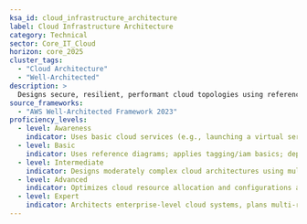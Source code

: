 ```yaml
---
ksa_id: cloud_infrastructure_architecture  
label: Cloud Infrastructure Architecture  
category: Technical  
sector: Core_IT_Cloud  
horizon: core_2025  
cluster_tags:
  - "Cloud Architecture"
  - "Well-Architected"
description: >
  Designs secure, resilient, performant cloud topologies using reference architectures and Well-Architected pillars (AWS, Azure, GCP); selects compute, storage, and networking patterns aligned with business requirements.
source_frameworks:
  - "AWS Well-Architected Framework 2023"
proficiency_levels:  
  - level: Awareness  
    indicator: Uses basic cloud services (e.g., launching a virtual server or storage bucket) following step-by-step instructions.  
  - level: Basic  
    indicator: Uses reference diagrams; applies tagging/iam basics; deploys simple applications on a cloud platform; monitors resource usage with standard tools.  
  - level: Intermediate  
    indicator: Designs moderately complex cloud architectures using multiple services (compute, database, networking); implements best practices for performance and security; designs multi-tier VPCs/VNets, ALB/NLB, autoscaling.  
  - level: Advanced  
    indicator: Optimizes cloud resource allocation and configurations at scale; implements infrastructure-as-code and automated deployments; ensures robust security controls; implements multi-AZ/region DR, cost/performance trade-offs.  
  - level: Expert  
    indicator: Architects enterprise-level cloud systems, plans multi-region deployments for high availability, and leads cloud strategy and governance across the organization.  
---  
```


